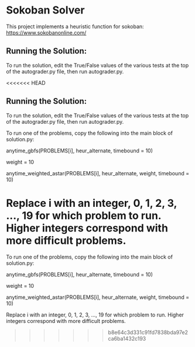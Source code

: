 # Sokoban Solver

This project implements a heuristic function for sokoban: https://www.sokobanonline.com/ 

## Running the Solution:
To run the solution, edit the True/False values of the various tests at the top of the autograder.py file, then run autograder.py. 

<<<<<<< HEAD

## Running the Solution:
To run the solution, edit the True/False values of the various tests at the top of the autograder.py file, then run autograder.py. 


To run one of the problems, copy the following into the main block of solution.py:


anytime_gbfs(PROBLEMS[i], heur_alternate, timebound = 10)


weight = 10


anytime_weighted_astar(PROBLEMS[i], heur_alternate, weight, timebound = 10)



Replace i with an integer, 0, 1, 2, 3, ..., 19 for which problem to run. Higher integers correspond with more difficult problems.
=======
To run one of the problems, copy the following into the main block of solution.py:

anytime_gbfs(PROBLEMS[i], heur_alternate, timebound = 10)

weight = 10

anytime_weighted_astar(PROBLEMS[i], heur_alternate, weight, timebound = 10)

Replace i with an integer, 0, 1, 2, 3, ..., 19 for which problem to run. Higher integers correspond with more difficult problems.
>>>>>>> b8e64c3d331c91fd7838bda97e2ca6ba1432c193
